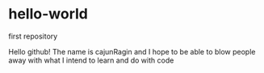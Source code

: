 # hello-world
first repository

Hello github! The name is cajunRagin and I hope to
be able to blow people away with what I intend to learn
and do with code
